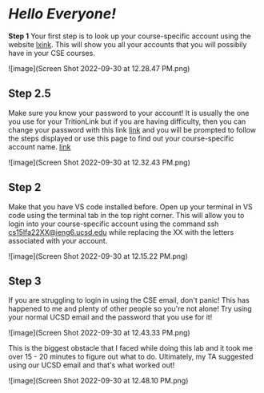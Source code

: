 # *Hello Everyone!*

**Step 1**
Your first step is to look up your course-specific account using the website [lxink](https://sdacs.ucsd.edu/~icc/index.php). This will show you all your accounts that you will possibily have in your CSE courses. 

![image](Screen Shot 2022-09-30 at 12.28.47 PM.png)

## **Step 2.5**
Make sure you know your password to your account! It is usually the one you use for your TritionLink but if you are having difficulty, then you can change your password with this link [link](https://password.ucsd.edu/) and you will be prompted to follow the steps displayed or use this page to find out your course-specific account name. [link](https://sdacs.ucsd.edu/~icc/index.php)

![image](Screen Shot 2022-09-30 at 12.32.43 PM.png)
## **Step 2** 
Make that you have VS code installed before. Open up your terminal in VS code using the terminal tab in the top right corner. This will allow you to login into your course-specific account using the command ssh cs15lfa22XX@ieng6.ucsd.edu while replacing the XX with the letters associated with your account. 

![image](Screen Shot 2022-09-30 at 12.15.22 PM.png)

## **Step 3**
If you are struggling to login in using the CSE email, don't panic! This has happened to me and plenty of other people so you're not alone! Try using your normal UCSD email and the password that you use for it! 

![image](Screen Shot 2022-09-30 at 12.43.33 PM.png)

This is the biggest obstacle that I faced while doing this lab and it took me over 15 - 20 minutes to figure out what to do. Ultimately, my TA suggested using our UCSD email and that's what worked out!

![image](Screen Shot 2022-09-30 at 12.48.10 PM.png)
